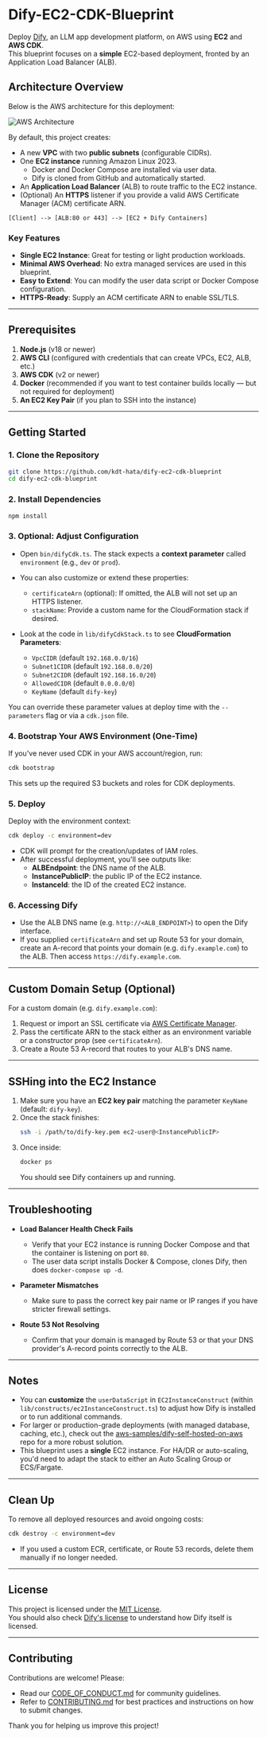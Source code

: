 # Dify-EC2-CDK-Blueprint

Deploy [Dify](https://dify.ai/), an LLM app development platform, on AWS using **EC2** and **AWS CDK**.  
This blueprint focuses on a **simple** EC2-based deployment, fronted by an Application Load Balancer (ALB).

## Architecture Overview

Below is the AWS architecture for this deployment:

![AWS Architecture](images/README/architecture.png)

By default, this project creates:

- A new **VPC** with two **public subnets** (configurable CIDRs).
- One **EC2 instance** running Amazon Linux 2023.
  - Docker and Docker Compose are installed via user data.
  - Dify is cloned from GitHub and automatically started.
- An **Application Load Balancer** (ALB) to route traffic to the EC2 instance.
- (Optional) An **HTTPS** listener if you provide a valid AWS Certificate Manager (ACM) certificate ARN.

```
[Client] --> [ALB:80 or 443] --> [EC2 + Dify Containers]
```

### Key Features

- **Single EC2 Instance**: Great for testing or light production workloads.
- **Minimal AWS Overhead**: No extra managed services are used in this blueprint.
- **Easy to Extend**: You can modify the user data script or Docker Compose configuration.
- **HTTPS-Ready**: Supply an ACM certificate ARN to enable SSL/TLS.

---

## Prerequisites

1. **Node.js** (v18 or newer)
2. **AWS CLI** (configured with credentials that can create VPCs, EC2, ALB, etc.)
3. **AWS CDK** (v2 or newer)
4. **Docker** (recommended if you want to test container builds locally — but not required for deployment)
5. **An EC2 Key Pair** (if you plan to SSH into the instance)

---

## Getting Started

### 1. Clone the Repository

```bash
git clone https://github.com/kdt-hata/dify-ec2-cdk-blueprint
cd dify-ec2-cdk-blueprint
```

### 2. Install Dependencies

```bash
npm install
```

### 3. Optional: Adjust Configuration

- Open `bin/difyCdk.ts`. The stack expects a **context parameter** called `environment` (e.g., `dev` or `prod`).
- You can also customize or extend these properties:

  - `certificateArn` (optional): If omitted, the ALB will not set up an HTTPS listener.
  - `stackName`: Provide a custom name for the CloudFormation stack if desired.

- Look at the code in `lib/difyCdkStack.ts` to see **CloudFormation Parameters**:
  - `VpcCIDR` (default `192.168.0.0/16`)
  - `Subnet1CIDR` (default `192.168.0.0/20`)
  - `Subnet2CIDR` (default `192.168.16.0/20`)
  - `AllowedCIDR` (default `0.0.0.0/0`)
  - `KeyName` (default `dify-key`)

You can override these parameter values at deploy time with the `--parameters` flag or via a `cdk.json` file.

### 4. Bootstrap Your AWS Environment (One-Time)

If you've never used CDK in your AWS account/region, run:

```bash
cdk bootstrap
```

This sets up the required S3 buckets and roles for CDK deployments.

### 5. Deploy

Deploy with the environment context:

```bash
cdk deploy -c environment=dev
```

- CDK will prompt for the creation/updates of IAM roles.
- After successful deployment, you'll see outputs like:
  - **ALBEndpoint**: the DNS name of the ALB.
  - **InstancePublicIP**: the public IP of the EC2 instance.
  - **InstanceId**: the ID of the created EC2 instance.

### 6. Accessing Dify

- Use the ALB DNS name (e.g. `http://<ALB_ENDPOINT>`) to open the Dify interface.
- If you supplied `certificateArn` and set up Route 53 for your domain, create an A-record that points your domain (e.g. `dify.example.com`) to the ALB. Then access `https://dify.example.com`.

---

## Custom Domain Setup (Optional)

For a custom domain (e.g. `dify.example.com`):

1. Request or import an SSL certificate via [AWS Certificate Manager](https://docs.aws.amazon.com/acm/latest/userguide/gs.html).
2. Pass the certificate ARN to the stack either as an environment variable or a constructor prop (see `certificateArn`).
3. Create a Route 53 A-record that routes to your ALB's DNS name.

---

## SSHing into the EC2 Instance

1. Make sure you have an **EC2 key pair** matching the parameter `KeyName` (default: `dify-key`).
2. Once the stack finishes:
   ```bash
   ssh -i /path/to/dify-key.pem ec2-user@<InstancePublicIP>
   ```
3. Once inside:
   ```bash
   docker ps
   ```
   You should see Dify containers up and running.

---

## Troubleshooting

- **Load Balancer Health Check Fails**

  - Verify that your EC2 instance is running Docker Compose and that the container is listening on port `80`.
  - The user data script installs Docker & Compose, clones Dify, then does `docker-compose up -d`.

- **Parameter Mismatches**

  - Make sure to pass the correct key pair name or IP ranges if you have stricter firewall settings.

- **Route 53 Not Resolving**
  - Confirm that your domain is managed by Route 53 or that your DNS provider's A-record points correctly to the ALB.

---

## Notes

- You can **customize** the `userDataScript` in `EC2InstanceConstruct` (within `lib/constructs/ec2InstanceConstruct.ts`) to adjust how Dify is installed or to run additional commands.
- For larger or production-grade deployments (with managed database, caching, etc.), check out the [aws-samples/dify-self-hosted-on-aws](https://github.com/aws-samples/dify-self-hosted-on-aws) repo for a more robust solution.
- This blueprint uses a **single** EC2 instance. For HA/DR or auto-scaling, you'd need to adapt the stack to either an Auto Scaling Group or ECS/Fargate.

---

## Clean Up

To remove all deployed resources and avoid ongoing costs:

```bash
cdk destroy -c environment=dev
```

- If you used a custom ECR, certificate, or Route 53 records, delete them manually if no longer needed.

---

## License

This project is licensed under the [MIT License](./LICENSE).  
You should also check [Dify's license](https://github.com/langgenius/dify/blob/main/LICENSE) to understand how Dify itself is licensed.

---

## Contributing

Contributions are welcome! Please:

- Read our [CODE_OF_CONDUCT.md](./CODE_OF_CONDUCT.md) for community guidelines.
- Refer to [CONTRIBUTING.md](./CONTRIBUTING.md) for best practices and instructions on how to submit changes.

Thank you for helping us improve this project!
